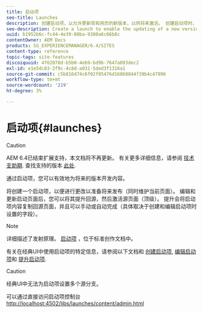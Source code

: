 ```yaml
---
title: 启动项
seo-title: Launches
description: 创建启动项，以允许更新现有网页的新版本，以供将来激活。 创建启动项时，需要指定标题和源页面。
seo-description: Create a launch to enable the updating of a new version of existing web pages for future activation. When you create a Launch, you specify a title and the source page.
uuid: b1952b6c-fc44-4e39-80ba-9380a6c66b8c
contentOwner: AEM Docs
products: SG_EXPERIENCEMANAGER/6.4/SITES
content-type: reference
topic-tags: site-features
discoiquuid: 4f62078d-b5b0-4eb9-bd9b-7647a093dec2
exl-id: e1e5dc83-2f9c-4c8d-a031-5ded3f1316a1
source-git-commit: c5b816d74c6f02f85476d16868844f39b4c47996
workflow-type: tm+mt
source-wordcount: '219'
ht-degree: 3%

---
```


# 启动项{#launches}

>[!CAUTION]
>
>AEM 6.4已结束扩展支持，本文档将不再更新。 有关更多详细信息，请参阅 [技术支助期](https://helpx.adobe.com/cn/support/programs/eol-matrix.html). 查找支持的版本 [此处](https://experienceleague.adobe.com/docs/).

通过启动项，您可以有效地为将来的版本开发内容。

将创建一个启动项，以便进行更改以准备将来发布（同时维护当前页面）。 编辑和更新启动页面后，您可以将其提升回源，然后激活源页面（顶级）。 提升会将启动项内容复制回源页面，并且可以手动或自动完成（具体取决于创建和编辑启动项时设置的字段）。

>[!NOTE]
>
>详细描述了发射原理。 [启动项](/help/sites-authoring/launches.md) ，位于标准创作文档中。
>
>有关在经典UI中使用启动项的特定信息，请参阅以下文档和 [创建启动项](/help/sites-classic-ui-authoring/classic-launches-creating.md), [编辑启动项](/help/sites-classic-ui-authoring/classic-launches-editing.md)和 [提升启动项](/help/sites-classic-ui-authoring/classic-launches-promoting.md).

>[!CAUTION]
>
>经典UI中无法为启动项设置多个源分支。

可以通过直接访问启动项控制台 [http://localhost:4502/libs/launches/content/admin.html](http://localhost:4502/libs/launches/content/admin.html)
